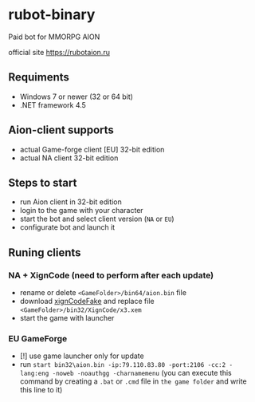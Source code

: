 # rubot-binary
Paid bot for MMORPG AION

official site https://rubotaion.ru

## Requiments
- Windows 7 or newer (32 or 64 bit)
- .NET framework 4.5

## Aion-client supports
- actual Game-forge client [EU] 32-bit edition
- actual NA client 32-bit edition

## Steps to start
- run Aion client in 32-bit edition
- login to the game with your character
- start the bot and select client version (`NA` or `EU`)
- configurate bot and launch it

## Runing clients
### NA + XignCode (need to perform after each update)
- rename or delete `<GameFolder>/bin64/aion.bin` file
- download [xignCodeFake](https://github.com/Hronos2t/XCFakeClient/releases/download/v1-beta1/x3.xem) and replace file `<GameFolder>/bin32/XignCode/x3.xem`
- start the game with launcher

### EU GameForge
- [!] use game launcher only for update
- run ```start bin32\aion.bin -ip:79.110.83.80 -port:2106 -cc:2 -lang:eng -noweb -noauthgg -charnamemenu```
(you can execute this command by creating a `.bat` or `.cmd` file in `the game folder` and write this line to it)
